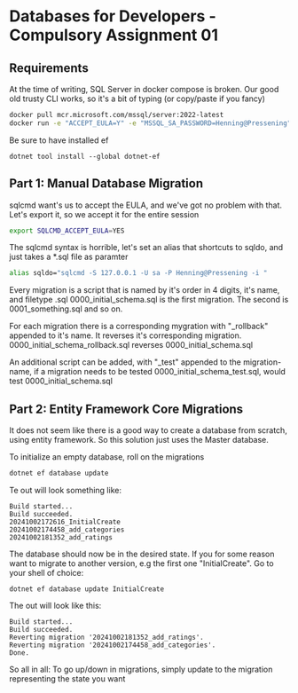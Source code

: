 # Databases for Developers - Compulsory Assignment 01


## Requirements
At the time of writing, SQL Server in docker compose is broken. Our good old trusty CLI works, so it's a bit of typing (or copy/paste if you fancy)

```bash
docker pull mcr.microsoft.com/mssql/server:2022-latest
docker run -e "ACCEPT_EULA=Y" -e "MSSQL_SA_PASSWORD=Henning@Pressening" -p 1433:1433 --name sql2022 --hostname sql2022 --platform linux/amd64 -d mcr.microsoft.com/mssql/server:2022-latest
```

Be sure to have installed ef
```
dotnet tool install --global dotnet-ef
```

## Part 1: Manual Database Migration
sqlcmd want's us to accept the EULA, and we've got no problem with that. Let's export it, so we accept it for the entire session
```bash
export SQLCMD_ACCEPT_EULA=YES
```
The sqlcmd syntax is horrible, let's set an alias that shortcuts to sqldo, and just takes a *.sql file as paramter
```bash
alias sqldo="sqlcmd -S 127.0.0.1 -U sa -P Henning@Pressening -i "
```

Every migration is a script that is named by it's order in 4 digits, it's name, and filetype .sql
0000_initial_schema.sql is the first migration. The second is 0001_something.sql and so on.

For each migration there is a corresponding mygration with "_rollback" appended to it's name. It reverses it's corresponding migration.
0000_initial_schema_rollback.sql reverses 0000_initial_schema.sql

An additional script can be added, with "_test" appended to the migration-name, if a migration needs to be tested
0000_initial_schema_test.sql, would test 0000_initial_schema.sql


## Part 2: Entity Framework Core Migrations

It does not seem like there is a good way to create a database from scratch, using entity framework. So this solution just uses the Master database.

To initialize an empty database, roll on the migrations
```bash
dotnet ef database update
```
Te out will look something like:
```
Build started...
Build succeeded.
20241002172616_InitialCreate
20241002174458_add_categories
20241002181352_add_ratings
```

The database should now be in the desired state.
If you for some reason want to migrate to another version, e.g the first one "InitialCreate". Go to your shell of choice:
```
dotnet ef database update InitialCreate
```
The out will look like this:
```
Build started...
Build succeeded.
Reverting migration '20241002181352_add_ratings'.
Reverting migration '20241002174458_add_categories'.
Done.
```

So all in all: To go up/down in migrations, simply update to the migration representing the state you want